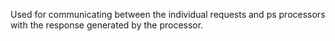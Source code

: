Used for communicating between the individual requests and ps processors with the response generated by the processor. 